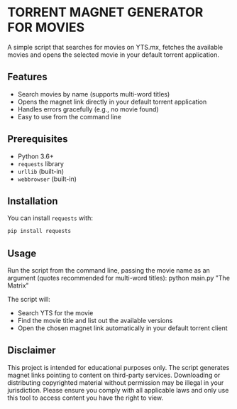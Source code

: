 # TORRENT MAGNET GENERATOR FOR MOVIES

A simple script that searches for movies on YTS.mx, fetches the available movies and opens the selected movie in your default torrent application.

## Features

- Search movies by name (supports multi-word titles)
- Opens the magnet link directly in your default torrent application
- Handles errors gracefully (e.g., no movie found)
- Easy to use from the command line

## Prerequisites

- Python 3.6+
- `requests` library
- `urllib` (built-in)
- `webbrowser` (built-in)

## Installation 

You can install `requests` with:
``` bash
pip install requests 
```

## Usage 
Run the script from the command line, passing the movie name as an argument (quotes recommended for multi-word titles):
    python main.py "The Matrix"

The script will:
- Search YTS for the movie
- Find the movie title and list out the available versions
- Open the chosen magnet link automatically in your default torrent client

## Disclaimer
This project is intended for educational purposes only. The script generates magnet links pointing to content on third-party services. Downloading or distributing copyrighted material without permission may be illegal in your jurisdiction.
Please ensure you comply with all applicable laws and only use this tool to access content you have the right to view.

